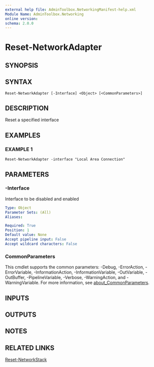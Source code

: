 ```yaml
---
external help file: AdminToolbox.NetworkingManifest-help.xml
Module Name: AdminToolbox.Networking
online version:
schema: 2.0.0
---
```


# Reset-NetworkAdapter

## SYNOPSIS

## SYNTAX

```
Reset-NetworkAdapter [-Interface] <Object> [<CommonParameters>]
```

## DESCRIPTION
Reset a specified interface

## EXAMPLES

### EXAMPLE 1
```
Reset-NetworkAdapter -interface "Local Area Connection"
```

## PARAMETERS

### -Interface
Interface to be disabled and enabled

```yaml
Type: Object
Parameter Sets: (All)
Aliases:

Required: True
Position: 1
Default value: None
Accept pipeline input: False
Accept wildcard characters: False
```

### CommonParameters
This cmdlet supports the common parameters: -Debug, -ErrorAction, -ErrorVariable, -InformationAction, -InformationVariable, -OutVariable, -OutBuffer, -PipelineVariable, -Verbose, -WarningAction, and -WarningVariable. For more information, see [about_CommonParameters](http://go.microsoft.com/fwlink/?LinkID=113216).

## INPUTS

## OUTPUTS

## NOTES

## RELATED LINKS

[Reset-NetworkStack]()

